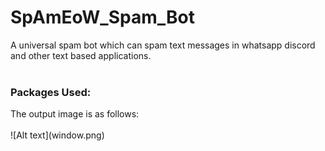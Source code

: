# SpAmEoW_Spam_Bot
A universal spam bot which can spam text messages in whatsapp discord and other text based applications. 
<br>
<br>
<h3>Packages Used:</h3>
The output image is as follows:
<br>
<br>
![Alt text](window.png)
